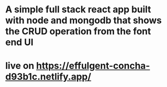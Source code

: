
# A simple full stack react app built with node and mongodb that shows the CRUD operation from the font end UI

# live on https://effulgent-concha-d93b1c.netlify.app/
